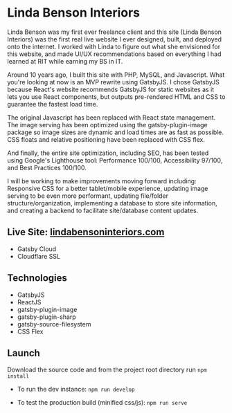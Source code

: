 # Linda Benson Interiors
Linda Benson was my first ever freelance client and this site (Linda Benson Interiors)
was the first real live website I ever designed, built, and deployed onto the internet.
I worked with Linda to figure out what she envisioned for this website, and made UI/UX
recommendations based on everything I had learned at RIT while earning my BS in IT.

Around 10 years ago, I built this site with PHP, MySQL, and Javascript. What you're
looking at now is an MVP rewrite using GatsbyJS. I chose GatsbyJS because React's
website recommends GatsbyJS for static websites as it lets you use React components,
but outputs pre-rendered HTML and CSS to guarantee the fastest load time.

The original Javascript has been replaced with React state management. The image
serving has been optimized using the gatsby-plugin-image package so image sizes
are dynamic and load times are as fast as possible. CSS floats and relative
positioning have been replaced with CSS flex.

And finally, the entire site optimization, including SEO, has been tested using Google's
Lighthouse tool: Performance 100/100, Accessibility 97/100, and Best Practices 100/100.

I will be working to make improvements moving forward including: Responsive CSS
for a better tablet/mobile experience, updating image serving to be even more
performant, updating file/folder structure/organization, implementing a database
to store site information, and creating a backend to facilitate site/database
content updates.

## Live Site: [lindabensoninteriors.com](https://lindabensoninteriors.com)
- Gatsby Cloud
- Cloudflare SSL

## Technologies

- GatsbyJS
- ReactJS
- gatsby-plugin-image
- gatsby-plugin-sharp
- gatsby-source-filesystem
- CSS Flex

## Launch

Download the source code and from the project root directory run
`npm install`

- To run the dev instance: `npm run develop`

- To test the production build (minified css/js): `npm run serve`
